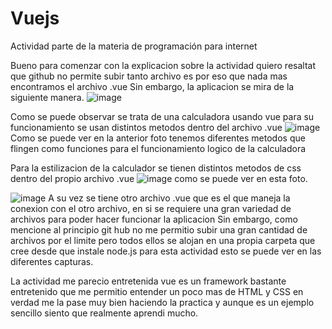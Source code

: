 # Vuejs
Actividad parte de la materia de programación para internet

Bueno para comenzar con la explicacion sobre la actividad quiero resaltat que github no permite subir tanto archivo es por eso que nada mas encontramos el archivo .vue
Sin embargo, la aplicacion se mira de la siguiente manera.
![image](https://github.com/VanillaCow14/Vuejs/assets/142856302/bded9c4f-18be-40e2-a829-71f1ec277132)

Como se puede observar se trata de una calculadora usando vue para su funcionamiento se usan distintos metodos dentro del archivo .vue
![image](https://github.com/VanillaCow14/Vuejs/assets/142856302/a882c8c8-2138-4321-9458-fa1db1d6c2cb)
Como se puede ver en la anterior foto tenemos diferentes metodos que flingen como funciones para el funcionamiento logico de la calculadora 

Para la estilizacion de la calculador se tienen distintos metodos de css dentro del propio archivo .vue 
![image](https://github.com/VanillaCow14/Vuejs/assets/142856302/14670d8f-9238-4b8e-98b5-dd6e686f5cb8)
como se puede ver en esta foto.


![image](https://github.com/VanillaCow14/Vuejs/assets/142856302/87f243d9-132c-405e-bcee-8cd37470d602)
A su vez se tiene otro archivo .vue que es el que maneja la conexion con el otro archivo, en si se requiere una gran variedad de archivos para poder hacer funcionar la aplicacion 
Sin embargo, como mencione al principio git hub no me permitio subir una gran cantidad de archivos por el limite pero todos ellos se alojan en una propia carpeta que cree desde que instale node.js para esta actividad esto se puede ver en las diferentes capturas.

La actividad me parecio entretenida vue es un framework bastante entretenido que me permitio entender un poco mas de HTML y CSS en verdad me la pase muy bien haciendo la practica y aunque es un ejemplo sencillo siento que realmente aprendi mucho.



